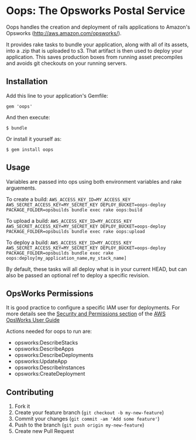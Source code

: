 # Oops: The Opsworks Postal Service

Oops handles the creation and deployment of rails applications to Amazon's Opsworks (http://aws.amazon.com/opsworks/).

It provides rake tasks to bundle your application, along with all of its assets, into a .zip that is uploaded to s3. That artifact is then used to deploy your application. This saves production boxes from running asset precompiles and avoids git checkouts on your running servers.

## Installation

Add this line to your application's Gemfile:

    gem 'oops'

And then execute:

    $ bundle

Or install it yourself as:

    $ gem install oops

## Usage

Variables are passed into ops using both environment variables and rake arguements.

To create a build:
    ```
    AWS_ACCESS_KEY_ID=MY_ACCESS_KEY AWS_SECRET_ACCESS_KEY=MY_SECRET_KEY DEPLOY_BUCKET=oops-deploy PACKAGE_FOLDER=opsbuilds bundle exec rake oops:build
    ```

To upload a build:
    ```
    AWS_ACCESS_KEY_ID=MY_ACCESS_KEY AWS_SECRET_ACCESS_KEY=MY_SECRET_KEY DEPLOY_BUCKET=oops-deploy PACKAGE_FOLDER=opsbuilds bundle exec rake oops:upload
    ```

To deploy a build:
    ```
    AWS_ACCESS_KEY_ID=MY_ACCESS_KEY AWS_SECRET_ACCESS_KEY=MY_SECRET_KEY DEPLOY_BUCKET=oops-deploy PACKAGE_FOLDER=opsbuilds bundle exec rake oops:deploy[my_application_name,my_stack_name]
    ```

By default, these tasks will all deploy what is in your current HEAD, but can also be passed an optional ref to deploy a specific revision.

## OpsWorks Permissions

It is good practice to configure a specific IAM user for deployments. For more details see the [Security and Permissions section](http://docs.aws.amazon.com/opsworks/latest/userguide/workingsecurity.html) of the [AWS OpsWorks User Guide](http://docs.aws.amazon.com/opsworks/latest/userguide/welcome.html)

Actions needed for oops to run are:

* opsworks:DescribeStacks
* opsworks:DescribeApps
* opsworks:DescribeDeployments
* opsworks:UpdateApp
* opsworks:DescribeInstances
* opsworks:CreateDeployment

## Contributing

1. Fork it
2. Create your feature branch (`git checkout -b my-new-feature`)
3. Commit your changes (`git commit -am 'Add some feature'`)
4. Push to the branch (`git push origin my-new-feature`)
5. Create new Pull Request

